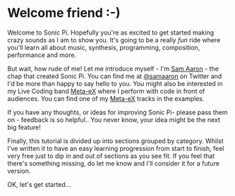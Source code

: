 # Welcome friend :-)

Welcome to Sonic Pi. Hopefully you're as excited to get started making
crazy sounds as I am to show you. It's going to be a really *fun* ride
where you'll learn all about music, synthesis, programming, composition,
performance and more.

But wait, how rude of me! Let me introduce myself - I'm
[Sam Aaron](http://twitter.com/samaaron) - the chap that created Sonic
Pi. You can find me at [@samaaron](http://twitter.com/samaaron) on
Twitter and I'd be more than happy to say hello to you.  You might also
be interested in my Live Coding band [Meta-eX](http://meta-ex.com) where
I perform with code in front of audiences. You can find one of my
[Meta-eX](http://meta-ex.com) tracks in the examples.

If you have any thoughts, or ideas for improving Sonic Pi- please pass
them on - feedback is so helpful.. You never know, your idea might be
the next big feature!

Finally, this tutorial is divided up into sections grouped by
category. Whilst I've written it to have an easy learning progression
from start to finish, feel very free just to dip in and out of sections
as you see fit. If you feel that there's something missing, do let me
know and I'll consider it for a future version.

OK, let's get started...

